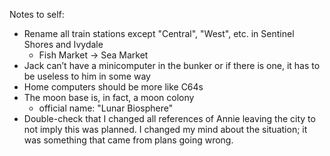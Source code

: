 Notes to self:

* Rename all train stations except "Central", "West", etc. in Sentinel Shores and Ivydale 
  * Fish Market → Sea Market
* Jack can’t have a minicomputer in the bunker or if there is one, it has to be useless to him in some way
* Home computers should be more like C64s
* The moon base is, in fact, a moon colony
  * official name: "Lunar Biosphere"
* Double-check that I changed all references of Annie leaving the city to not imply this was planned. I changed my mind about the situation; it was something that came from plans going wrong.